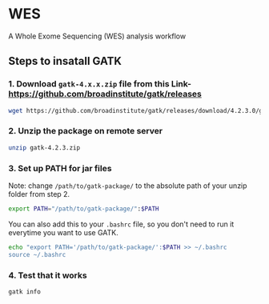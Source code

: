 # WES
A Whole Exome Sequencing (WES) analysis workflow
## Steps to insatall GATK
### 1. Download `gatk-4.x.x.zip` file from this Link- https://github.com/broadinstitute/gatk/releases
```bash
wget https://github.com/broadinstitute/gatk/releases/download/4.2.3.0/gatk-4.2.3.0.zip
```
### 2. Unzip the package on remote server
```bash
unzip gatk-4.2.3.zip
```

### 3. Set up PATH for jar files 
Note: change `/path/to/gatk-package/` to the absolute path of your unzip folder from step 2.
```bash
export PATH="/path/to/gatk-package/":$PATH
```
You can also add this to your `.bashrc` file, so you don't need to run it everytime you want to use GATK. 
```bash
echo "export PATH='/path/to/gatk-package/':$PATH >> ~/.bashrc
source ~/.bashrc
```

### 4. Test that it works
```bash
gatk info
```
